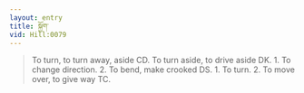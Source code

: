 ```yaml
---
layout: entry
title: སྐྱོག་
vid: Hill:0079
---
```

> To turn, to turn away, aside CD. To turn aside, to drive aside DK. 1. To change direction. 2. To bend, make crooked DS. 1. To turn. 2. To move over, to give way TC.

